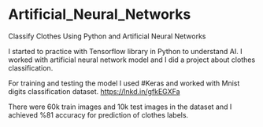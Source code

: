 # Artificial_Neural_Networks
Classify Clothes Using Python and Artificial Neural Networks

I started to practice with Tensorflow library in Python to understand AI. I worked with artificial neural network model and I did a project about clothes classification.

For training and testing the model I used #Keras and worked with Mnist digits classification dataset. https://lnkd.in/gfkEGXFa

There were 60k train images and 10k test images in the dataset and I achieved %81 accuracy for prediction of clothes labels.
